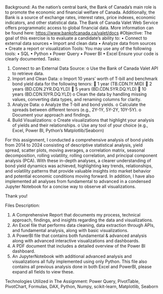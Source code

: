 Background:
As the nation’s central bank, the Bank of Canada’s main role is to promote the economic and
financial welfare of Canada. Additionally, the Bank is a source of exchange rates, interest rates, price
indexes, economic indicators, and other statistical data. The Bank of Canada Valet Web Service
offers programmatic access to global financial data. More information can be found here:
https://www.bankofcanada.ca/valet/docs
#Objective:
The goal of this exercise is to evaluate a candidate’s ability to:
• Connect to external data sources
• Import and clean data
• Analyze data from sources
• Create a report or visualization
Tools:
You may use any of the following tools:
• SQL
• Python
• Power Query
• Power BI
• Excel
Ensure your code is clearly documented.
Tasks:
1. Connect to an External Data Source:
o Use the Bank of Canada Valet API to retrieve data.
2. Import and Clean Data:
o Import 10 years’ worth of T-bill and benchmark bond yield data for the following
tenors:
 1 year (TB.CDN.1Y.MID)
 2 years (BD.CDN.2YR.DQ.YLD)
 5 years (BD.CDN.5YR.DQ.YLD)
 10 years (BD.CDN.10YR.DQ.YLD)
o Clean the data by handling missing values, converting data types, and renaming
columns for clarity.
3. Analyze Data:
o Analyze the T-bill and bond yields.
o Calculate the spreads between different tenors (e.g., 2Y-1Y, 5Y-2Y, 10Y-5Y).
o Document your approach and findings.
4. Build Visualizations:
o Create visualizations that highlight your analysis of yields and their relationships.
o Use any tool of your choice (e.g., Excel, Power BI, Python’s Matplotlib/Seaborn)


For this assignment, I conducted a comprehensive analysis of bond yields from 2014 to 2024 consisting of descriptive statistical analysis, yield spread, scatter plots, moving averages, a correlation matrix, seasonal decomposition, rolling volatility, rolling correlation, and principal component analysis (PCA). With these in-depth analyses, a clearer understanding of bond yield dynamics was achieved, highlighting key trends, relationships, and volatility patterns that provide valuable insights into market behavior and potential economic conditions moving forward. In addition, I have also implemented all analyses from fundamental to advanced in a condensed Jupyter Notebook for a concise way to observe all visualizations.

Thank you!

Files Description:
1. A Comprehensive Report that documents my process, technical approach, findings, and insights regarding the data and visualizations.
2. An Excel file that performs data cleaning, data extraction through APIs, and fundamental analysis, along with basic visualizations.
3. A PowerBI file that contains both fundamental & advanced analysis along with advanced interactive visualizations and dashboards.
4. A PDF document that includes a detailed overview of the Power BI dashboard.  
5. An JupyterNotebook with additional advanced analysis and visualizations all fully implemented using only Python. This file also contains all previous analysis done in both Excel and PowerBI, please expand all fields to view these.

Technologies Utilized in The Assignment: Power Query, PivotTable, PivotChart, Formulas, DAX, Python, Numpy, scikit-learn, Matplotlib, Seaborn
